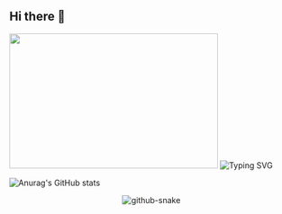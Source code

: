 
## Hi there 👋

<img src="https://upload.wikimedia.org/wikipedia/commons/thumb/5/5a/Animated_Wallpaper_Windows_10_-_Wallpaper_Engine.gif/1200px-Animated_Wallpaper_Windows_10_-_Wallpaper_Engine.gif" height="240" width="370">


<img src="https://readme-typing-svg.herokuapp.com?font=Fira+Code&center=true&pause=1000&width=435&lines=please+wait+loading" alt="Typing SVG" />

![Anurag's GitHub stats](https://github-readme-stats.vercel.app/api?username=Project743&show_icons=true&theme=ocean_dark)


<div style="text-align: center;">
  <picture>
    <source media="(prefers-color-scheme: dark)" srcset="https://github.com/Project743/Project743/blob/output/github-snake-dark.svg" />
    <source media="(prefers-color-scheme: light)" srcset="https://github.comProject743/Project743/blob/output/github-snake.svg" />
    <img alt="github-snake" src="https://github.com/Project743/Project743/blob/output/ocean.gif" />
  </picture>
</div>

